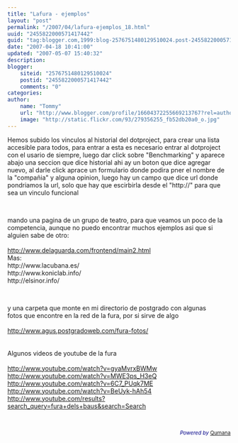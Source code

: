 ```yaml
---
title: "Lafura - ejemplos"
layout: "post"
permalink: "/2007/04/lafura-ejemplos_18.html"
uuid: "2455822000571417442"
guid: "tag:blogger.com,1999:blog-2576751480129510024.post-2455822000571417442"
date: "2007-04-18 10:41:00"
updated: "2007-05-07 15:40:32"
description: 
blogger:
    siteid: "2576751480129510024"
    postid: "2455822000571417442"
    comments: "0"
categories: 
author: 
    name: "Tommy"
    url: "http://www.blogger.com/profile/16604372255669213767?rel=author"
    image: "http://static.flickr.com/93/279356255_fb52db20a0_o.jpg"
---
```


<div class="css-full-post-content js-full-post-content">
<p>Hemos subido los vinculos al historial del dotproject, para crear una lista accesible para todos, para entrar a esta es necesario entrar al dotproject con el usario de siempre, luego dar click sobre "Benchmarking" y aparece abajo una seccion que dice historial ahi ay un boton que dice agregar nuevo, al darle click aprace un formulario donde podira pner el nombre de la "compañia" y alguna opinion, luego hay un campo que dice url donde pondriamos la url, solo que hay que escirbirla desde el "http://" para que sea un vinculo funcional</p><p><br /></p><p>mando una pagina de un grupo de teatro, para que veamos un poco de la<br />competencia, aunque no puedo encontrar muchos ejemplos asi que si<br />alguien sabe de otro:<br /><br /><a href="http://www.delaguarda.com/frontend/main2.html" onclick="return top.js.OpenExtLink(window,event,this)" target="_self">http://www.delaguarda.com/frontend/main2.html</a><br />Mas:<br />http://www.lacubana.es/<br />http://www.koniclab.info/<br />http://elsinor.info/</p><p><br /></p><p>y una carpeta que monte en mi directorio de postgrado con algunas<br />fotos que encontre en la red de la fura, por si sirve de algo<br /><br /><a href="http://www.agus.postgradoweb.com/fura-fotos/" onclick="return top.js.OpenExtLink(window,event,this)" target="_self">http://www.agus.postgradoweb.com/fura-fotos/</a><br /><br /><br />Algunos videos de youtube de la fura<br /><br /><a href="http://www.youtube.com/watch?v=gyaMvrxBWMw" onclick="return top.js.OpenExtLink(window,event,this)" target="_self">http://www.youtube.com/watch?v=gyaMvrxBWMw</a><br /><a href="http://www.youtube.com/watch?v=MWE3ps_H3eQ" onclick="return top.js.OpenExtLink(window,event,this)" target="_self">http://www.youtube.com/watch?v=MWE3ps_H3eQ</a><br /><a href="http://www.youtube.com/watch?v=6C7_PUqk7ME" onclick="return top.js.OpenExtLink(window,event,this)" target="_self">http://www.youtube.com/watch?v=6C7_PUqk7ME</a><br /><a href="http://www.youtube.com/watch?v=BeUyk-hAh54" onclick="return top.js.OpenExtLink(window,event,this)" target="_self">http://www.youtube.com/watch?v=BeUyk-hAh54</a><br /><a href="http://www.youtube.com/results?search_query=fura+dels+baus&search=Search" onclick="return top.js.OpenExtLink(window,event,this)" target="_self">http://www.youtube.com/results?search_query=fura+dels+baus&amp;search=Search</a></p><br /><p style="color: rgb(0, 0, 136); text-align: right;"><small><em>Powered by</em> <a href="http://www.qumana.com/">Qumana</a></small></p>
</div>
